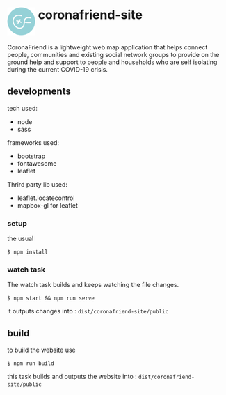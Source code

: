 # <img valign="top" src="https://github.com/coronafriend/coronafriend-assets/raw/master/site-icons/coronafriend-icon.png" width="64" heigh="64" alt="CoronaFriend">&nbsp;coronafriend-site

CoronaFriend is a lightweight web map application that helps connect people,
communities and existing social network groups to provide on the ground help
and support to people and households who are self isolating during the current
COVID-19 crisis.

## developments

tech used:

-   node
-   sass

frameworks used:

-   bootstrap
-   fontawesome
-   leaflet

Thrird party lib used:

-   leaflet.locatecontrol
-   mapbox-gl for leaflet

### setup

the usual

```
$ npm install
```

### watch task

The watch task builds and keeps watching the file changes.

```
$ npm start && npm run serve
```

it outputs changes into : `dist/coronafriend-site/public`

## build

to build the website use

```
$ npm run build
```

this task builds and outputs the website into : `dist/coronafriend-site/public`
